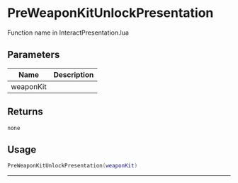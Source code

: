 # PreWeaponKitUnlockPresentation

Function name in InteractPresentation.lua

## Parameters

| Name      | Description |
| --------- | ----------- |
| weaponKit |             |

## Returns

`none`

## Usage

```lua
PreWeaponKitUnlockPresentation(weaponKit)
```

---
